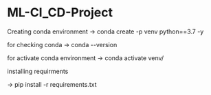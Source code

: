 # ML-CI_CD-Project

Creating conda environment
->   conda create -p venv python==3.7 -y


for checking conda
->   conda --version

for activate conda environment
->   conda activate venv/


installing requirments

-> pip install -r requirements.txt